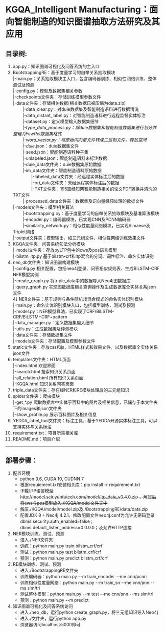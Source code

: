 # KGQA_Intelligent Manufacturing：面向智能制造的知识图谱抽取方法研究及其应用

## 目录树:<br>
1)  app.py：知识图谱可视化及问答系统的主入口<br>
2)  BootstrappingRE：基于度量学习的自举关系抽取模块<br>
	 |-main.py：关系抽取模块主入口，包含编码器训练、相似性网络训练、整体测试及预测<br>
	 |-config.py：模型及数据集相关参数<br>
	 |-checkpoints文件夹：存储训练模型参数文件<br>
	 |-data文件夹：存储相关数据(相关数据已被压缩为data.zip)<br>
	　　 |-data_clear.py：对duie数据集及智能制造语料进行数据清洗<br>
	　　 |-data_distant_label.py：对智能制造语料进行远程监督实体标注<br>
	　　 |-dataset.py：定义模型输入数据集细节<br>
	　　 |-*_type_data_process.py：将duie数据集和智能制造数据集进行划分并整理为FewRel数据集格式<br>
	　　 |-word_vector.py：将原始词向量文件转成二进制文件，释放空间<br>
	　　 |-duie_*.json：duie数据集文件<br>
	　　 |-seed.json：智能制造语料种子集<br>
	　　 |-unlabeled.json：智能制造语料未标注数据<br>
	　　 |-duie_data文件夹：duie数据集原始数据<br>
	　　 |-im_data文件夹：智能制造语料原始数据<br>
	　　　　 |-labeled_data文件夹：经远程实体标注后的数据<br>
	　　　　 |-ori_data文件夹：未经远程实体标注后的数据<br>
	　　　　 |-TXT文件夹：195篇经知网智能制造相关的论文PDF转换并清洗的TXT文件<br>
	　　 |-processed_data文件夹：数据集及词向量经预处理的数据文件<br>
	 |-models文件夹：模型相关算法<br>
	　　 |-bootstrapping.py：基于度量学习的自举关系抽取模块及基准算法模块<br>
	　　 |-encoder.py：编码器模块，已实现CNN及PCNN编码器<br>
	　　 |-similarity_network.py：相似性度量网络模块，已实现Simaese及Triplet网络<br>
	 |-output文件夹：模型输出，如三元组文件、相似性网络训练效果文件<br>
2)  KGQA文件夹：问答系统句法分析模块<br>
	 |-model文件夹：存放pyLTP包中的cws及pos语言模型<br>
     |-bilstm_ltp.py 基于bilstm-crf和ltp混合的分词、词性标注、命名实体识别<br>
3)  neo_db文件夹：知识图谱构建模块<br>
     |-config.py 相关配置，包括neo4j登录、问答相似规则表、生成BiLSTM-CRF NER模型实例<br>
     |-create_graph.py 将triple_data中的数据导入Neo4j图数据库<br>
     |-query_graph.py 实现图数据库相关查询操作及生成数据库全实体关系json文件<br>
4}  NER文件夹：基于规则与条件随机场混合模式的命名实体识别模块<br>
	 |-main.py：命名实体识别模块入口，包括模型训练、测试及预测<br>
	 |-model.py：NER模型算法，已实现了CRF/BiLSTM-CRF/BiLSTM+CRF+pattern<br>
	 |-data_manager.py：定义数据集输入细节<br>
	 |-utils.py：生成数据集及评测模块<br>
	 |-data文件夹：存储数据集文件<br>
	 |-models文件夹：存储配置及模型参数文件<br>
6)  static文件夹：存放css和js，HTML样式和效果文件，以及数据库全实体关系json文件<br>
7)  templates文件夹：HTML页面<br>
     |-index.html 欢迎界面<br> 
     |-search.html 搜索知识关系页面<br>
     |-all_relation.html 所有知识关系页面<br>
     |-KGQA.html 知识关系问答页面<br>
8)  triple_data文件夹：存在经NER和RE模块处理后的三元组知识<br>
9)  spider文件夹：爬虫模块<br>
	 |-get_*.py 爬取数据库中实体于百科中的图片及相关信息，已储存于本文件夹下的images和json文件夹<br>
     |-show_profile.py 展示百科图片及相关信息<br>
10)  YEDDA_label_tool文件夹：标注工具，基于YEDDA开源实体标注工具，可以支持实体与关系标注<br>
11)  requirement.txt：项目所需相关库
12)  README.md：项目介绍
<hr>

## 部署步骤：<br>
1)  配置环境<br>
    - python 3.6, CUDA 10, CUDNN 7<br>
	- 根据requiement.txt安装相关库：pip install -r requirement.txt<br>
	- ~~下载LTP语言模型 http://model.scir.yunfutech.com/model/ltp_data_v3.4.0.zip ，解压后将cws与pos模型放入./KGQA/model文件夹中~~<br>
	- 解压./KGQA/model/model.zip及./BootstrappingRE/data/data.zip<br>
	- 配置JDK 8 + Neo4j 4.2.1，修改配置文件neo4j.conf为允许无密码登录 dbms.security.auth_enabled=false；dbms.default_listen_address=0.0.0.0；及允许HTTP连接<br>
2)  NER模块训练、测试、预测<br>
    - 进入./NER文件夹<br>
	- 训练：python main.py train bilstm_crf/crf <br>
	- 测试：python main.py test bilstm_crf/crf <br>
	- 预测：python main.py predict bilstm_crf/crf <br>
3)  RE模块训练、测试、预测<br>
    - 进入./BootstrappingRE文件夹<br>
    - 训练编码器：python main.py --m train_encoder --me cnn/pcnn<br>
	- 训练相似性度量网络：python main.py --m train_sn --me cnn/pnn --ms sim/tri<br>
	- 测试整体模型：python main.py --m test --me cnn/pnn --ms sim/tri<br>
	- 预测：python main.py --m predict<br>
4)  知识图谱可视化及问答系统访问<br>
    - 进入./neo_db，运行python create_graph.py，将三元组知识导入Neo4j<br>
    - 进入./文件夹，运行python app.py<br>
	- 浏览器访问localhost:5000即可<br>

